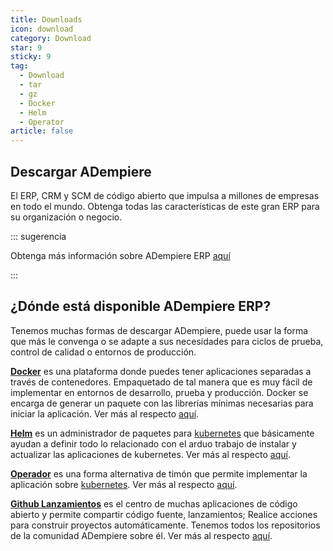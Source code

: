 ```yaml
---
title: Downloads
icon: download
category: Download
star: 9
sticky: 9
tag:
  - Download
  - tar
  - gz
  - Docker
  - Helm
  - Operator
article: false
---
```


## Descargar ADempiere

El ERP, CRM y SCM de código abierto que impulsa a millones de empresas en todo el mundo. Obtenga todas las características de este gran ERP para su organización o negocio.

::: sugerencia

Obtenga más información sobre ADempiere ERP [aquí](../docs)

:::

## ¿Dónde está disponible ADempiere ERP?

Tenemos muchas formas de descargar ADempiere, puede usar la forma que más le convenga o se adapte a sus necesidades para ciclos de prueba, control de calidad o entornos de producción.

[**Docker**](https://www.docker.com/) es una plataforma donde puedes tener aplicaciones separadas a través de contenedores. Empaquetado de tal manera que es muy fácil de implementar en entornos de desarrollo, prueba y producción. Docker se encarga de generar un paquete con las librerías mínimas necesarias para iniciar la aplicación. Ver más al respecto [aquí](docker.md).

[**Helm**](https://helm.sh/) es un administrador de paquetes para [kubernetes](https://kubernetes.io/) que básicamente ayudan a definir todo lo relacionado con el arduo trabajo de instalar y actualizar las aplicaciones de kubernetes. Ver más al respecto [aquí](helm.md).

[**Operador**](https://operatorhub.io/) 
es una forma alternativa de timón que permite implementar la aplicación sobre [kubernetes](https://kubernetes.io/). Ver más al respecto [aquí](operator.md).

[**Github Lanzamientos**](https://github.com/adempiere) es el centro de muchas aplicaciones de código abierto y permite compartir código fuente, lanzamientos; Realice acciones para construir proyectos automáticamente. Tenemos todos los repositorios de la comunidad ADempiere sobre él. Ver más al respecto [aquí](binary.md).
